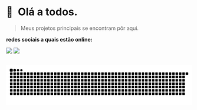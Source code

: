 👻 &nbsp;Olá a todos.
======
> Meus projetos principais se encontram pôr aqui.

**redes sociais a quais estão online:**

[<img src="https://img.shields.io/badge/instagram-%23833AB4.svg?&style=for-the-badge&logo=instagram&logoColor=white"/>](https://www.instagram.com/sakutaxd._/)
[<img src="https://img.shields.io/badge/Telegram-2CA5E0.svg?&style=for-the-badge&logo=telegram&logoColor=white"/>](https://www.t.me/SakutaOficial/)

 ##

![Snake animation](https://github.com/sakutaoficial/sakutaoficial/blob/output/github-contribution-grid-snake.svg)
